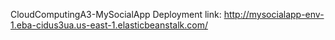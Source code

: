 CloudComputingA3-MySocialApp
Deployment link: http://mysocialapp-env-1.eba-cidus3ua.us-east-1.elasticbeanstalk.com/